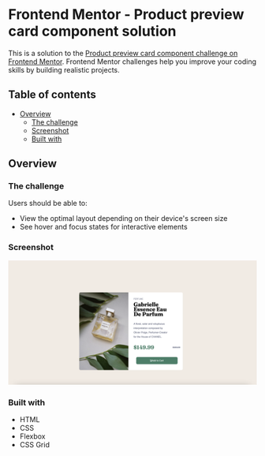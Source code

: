 # Frontend Mentor - Product preview card component solution

This is a solution to the [Product preview card component challenge on Frontend Mentor](https://www.frontendmentor.io/challenges/product-preview-card-component-GO7UmttRfa). Frontend Mentor challenges help you improve your coding skills by building realistic projects. 

## Table of contents

- [Overview](#overview)
  - [The challenge](#the-challenge)
  - [Screenshot](#screenshot)
  - [Built with](#built-with)
  
## Overview

### The challenge

Users should be able to:

- View the optimal layout depending on their device's screen size
- See hover and focus states for interactive elements

### Screenshot

![](./images/product_preview_card_solution.png)


### Built with

- HTML
- CSS 
- Flexbox
- CSS Grid
